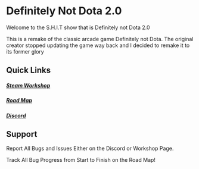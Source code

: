 # Definitely Not Dota 2.0

Welcome to the S.H.I.T show that is Definitely not Dota 2.0

This is a remake of the classic arcade game Definitely not Dota.
The original creator stopped updating the game way back and I decided to remake it to its former glory



## Quick Links

##### [Steam Workshop](https://steamcommunity.com/sharedfiles/filedetails/?id=1634848002)
##### [Road Map](https://kwammers.notion.site/Definitely-Not-Dota-2-0-823fb341ace2433b9511427d6920c564)
##### [Discord](https://discord.gg/hd4WstN)



## Support

Report All Bugs and Issues Either on the Discord or Workshop Page.

Track All Bug Progress from Start to Finish on the Road Map!


